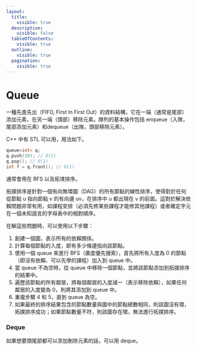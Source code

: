 ```yaml
---
layout:
  title:
    visible: true
  description:
    visible: false
  tableOfContents:
    visible: true
  outline:
    visible: true
  pagination:
    visible: true
---
```


# Queue

一種先進先出（FIFO, First In First Out）的資料結構，它在一端（通常是尾部）添加元素，在另一端（頭部）移除元素。隊列的基本操作包括 enqueue（入隊，尾部添加元素）和dequeue（出隊，頭部移除元素）。

C++ 中有 STL 可以用，用法如下。

```cpp
queue<int> q;
q.push(10); // O(1)
q.pop(); // O(1)
int f = q.front(); // O(1)
```

通常會用在 BFS 以及拓墣排序。

拓撲排序是針對一個有向無環圖（DAG）的所有節點的線性排序，使得對於任何從節點 u 指向節點 v 的有向邊 uv，在排序中 u 都出現在 v 的前面。這對於解決依賴問題非常有用，如課程安排（必須先修某些課程才能修其他課程）或者確定字元在一個未知語言的字母表中的相對順序。

在解這些問題時，可以使用以下步驟：

1. 創建一個圖，表示所有的依賴關係。
2. 計算每個節點的入度，即有多少條邊指向該節點。
3. 使用一個 queue 來進行 BFS（廣度優先搜索），首先將所有入度為 0 的節點（即沒有依賴、可以先學的課程）加入到 queue 中。
4. 當 queue 不為空時，從 queue 中移除一個節點，並將該節點添加到拓撲排序的結果中。
5. 遍歷該節點的所有鄰居，將每個鄰居的入度減一（表示移除依賴），如果任何鄰居的入度變為 0，則將其添加到 queue 中。
6. 重複步驟 4 和 5，直到 queue 為空。
7. 如果最終的排序結果包含的節點數量與圖中的節點總數相同，則該圖沒有環，拓撲排序成功；如果節點數量不符，則該圖存在環，無法進行拓撲排序。

### Deque

如果想要頭尾部都可以添加刪除元素的話，可以用 deque。
